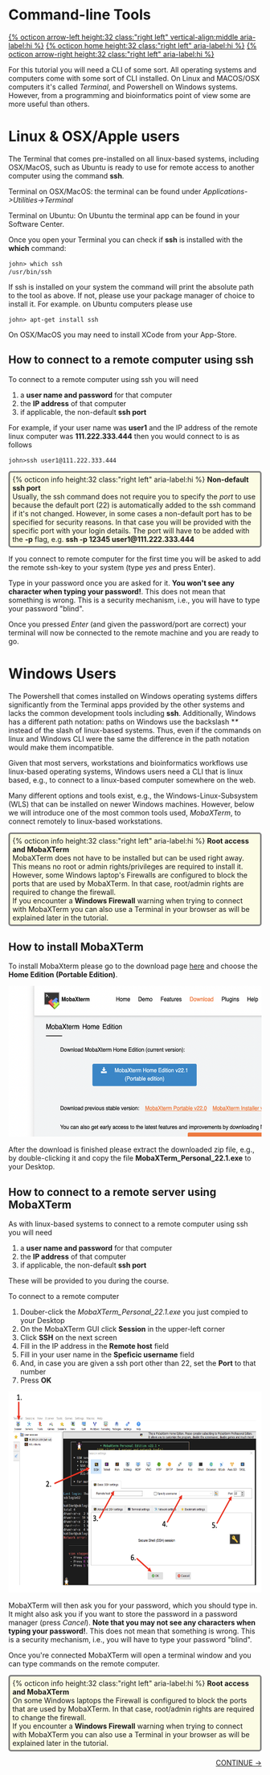 # Command-line Tools

[{% octicon arrow-left height:32 class:"right left" vertical-align:middle aria-label:hi %}](INTRO_4.md) [{% octicon home height:32 class:"right left" aria-label:hi %}](index.md) [{% octicon arrow-right height:32 class:"right left" aria-label:hi %}](CONDA_1.md)

For this tutorial you will need a CLI of some sort. All operating systems and computers come with some sort of  CLI installed. On Linux and MACOS/OSX computers it's called *Terminal*, and Powershell on Windows systems. However, from a programming and bioinformatics point of view some are more useful than others.


# Linux & OSX/Apple users

The Terminal that comes pre-installed on all linux-based systems, including OSX/MacOS, such as Ubuntu is ready to use for remote access to another computer using the command **ssh**. 


Terminal on OSX/MacOS: the terminal can be found under *Applications->Utilities->Terminal*

Terminal on Ubuntu: On Ubuntu the terminal app can be found in your Software Center.

Once you open your Terminal you can check if **ssh** is installed with the **which** command:

    john> which ssh
    /usr/bin/ssh

If ssh is installed on your system the command will print the absolute path to the tool as above. If not, please use your package manager of choice to install it. For example. on Ubuntu computers please use

    john> apt-get install ssh

On OSX/MacOS you may need to install XCode from your App-Store.


## How to connect to a remote computer using ssh

To connect to a remote computer using ssh you will need

  <ol>
    <li>a <b>user name and password</b> for that computer</li>
    <li>the <b>IP address</b> of that computer</li>
    <li>if applicable, the non-default <b>ssh port</b></li>
  </ol>

For example, if your user name was **user1** and the IP address of the remote linux computer was **111.222.333.444** then you would connect to is as follows

    john>ssh user1@111.222.333.444

<div style="background-color:#fcfce5;border-radius:5px;border-style:solid;border-color:gray;padding:5px">
  {% octicon info height:32 class:"right left" aria-label:hi %}
  <b>Non-default ssh port</b><br>
  Usually, the ssh command does not require you to specify the <i>port</i> to use because the default port (22) is automatically added to the ssh command if it's not changed. However, in some cases a non-default port has to be specified for security reasons. In that case you will be provided with the specific port with your login details. The port will have to be added with the <b>-p</b> flag, e.g. <b>ssh -p 12345 user1@111.222.333.444</b>
</div>

If you connect to remote computer for the first time you will be asked to add the remote ssh-key to your system (type *yes* and press Enter).

Type in your password once you are asked for it. **You won't see any character when typing your password!**. This does not mean that something is wrong. This is a security mechanism, i.e., you will have to type your password "blind".

Once you pressed *Enter* (and given the password/port are correct) your terminal will now be connected to the remote machine and you are ready to go.


# Windows Users

The Powershell that comes installed on Windows operating systems differs significantly from the Terminal apps provided by the other systems and lacks the common development tools including **ssh**. Additionally, Windows has a different path notation: paths on Windows use the backslash **\** instead of the slash of linux-based systems. Thus, even if the commands on linux and Windows CLI were the same the difference in the path notation would make them incompatible.

Given that most servers, workstations and bioinformatics workflows use linux-based operating systems, Windows users need a CLI that is linux based, e.g., to connect to a linux-based computer somewhere on the web.

Many different options and tools exist, e.g., the Windows-Linux-Subsystem (WLS) that can be installed on newer Windows machines. However, below we will introduce one of the most common tools used, *MobaXTerm*, to connect remotely to linux-based workstations.

<div style="background-color:#fcfce5;border-radius:5px;border-style:solid;border-color:gray;padding:5px">
  {% octicon info height:32 class:"right left" aria-label:hi %}
  <b>Root access and MobaXTerm</b><br>
  MobaXTerm does not have to be installed but can be used right away. This means no root or admin rights/privileges are required to install it. However, some Windows laptop's Firewalls are configured to block the ports that are used by MobaXTerm. In that case, root/admin rights are required to change the firewall.<br>
  If you encounter a <b>Windows Firewall</b> warning when trying to connect with MobaXTerm you can also use a Terminal in your browser as will be explained later in the tutorial.
</div>


## How to install MobaXTerm

To install MobaXterm please go to the download page [here](https://mobaxterm.mobatek.net/download-home-edition.html) and choose the **Home Edition (Portable Edition)**.

<img src="figures/ctools_1.png" height="300px">

After the download is finished please extract the downloaded zip file, e.g., by double-clicking it and copy the file **MobaXTerm_Personal_22.1.exe** to your Desktop.


## How to connect to a remote server using MobaXTerm

As with linux-based systems to connect to a remote computer using ssh you will need

  <ol>
    <li>a <b>user name and password</b> for that computer</li>
    <li>the <b>IP address</b> of that computer</li>
    <li>if applicable, the non-default <b>ssh port</b></li>
  </ol>

These will be provided to you during the course.

To connect to a remote computer

  <ol>
    <li>Douber-click the <i>MobaXTerm_Personal_22.1.exe</i> you just compied to your Desktop</li>
    <li>On the MobaXTerm GUI click <b>Session</b> in the upper-left corner</li>
    <li>Click <b>SSH</b> on the next screen</li>
    <li>Fill in the IP address in the <b>Remote host</b> field</li>
    <li>Fill in your user name in the  <b>Speficic username</b> field</li>
    <li>And, in case you are given a ssh port other than 22, set the <b>Port</b> to that number</li>
    <li>Press <b>OK</b></li>
  </ol>

<img src="figures/ctools_2.png" height="400px">

MobaXTerm will then ask you for your password, which you should type in. It might also ask you if you want to store the password in a password manager (press *Cancel*). **Note that you may not see any characters when typing your password!**. This does not mean that something is wrong. This is a security mechanism, i.e., you will have to type your password "blind".

Once you're connected MobaXTerm will open a terminal window and you can type commands on the remote computer.

<div style="background-color:#fcfce5;border-radius:5px;border-style:solid;border-color:gray;padding:5px">
  {% octicon info height:32 class:"right left" aria-label:hi %}
  <b>Root access and MobaXTerm</b><br>
  On some Windows laptops the Firewall is configured to block the ports that are used by MobaXTerm. In that case, root/admin rights are required to change the firewall.<br>
  If you encounter a <b>Windows Firewall</b> warning when trying to connect with MobaXTerm you can also use a Terminal in your browser as will be explained later in the tutorial.
</div>

<p align="right"><a href="https://bluemountainsanalytics.github.io/bma_ont_biosec_2022/CONDA_1.html">CONTINUE -></a></p>
